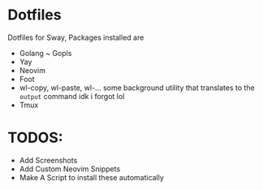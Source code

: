 # Dotfiles
Dotfiles for Sway, Packages installed are

- Golang ~ Gopls
- Yay
- Neovim
- Foot 
- wl-copy, wl-paste, wl-... some background utility that translates to the `output` command idk i forgot lol
- Tmux


# TODOS:

- Add Screenshots
- Add Custom Neovim Snippets
- Make A Script to install these automatically
